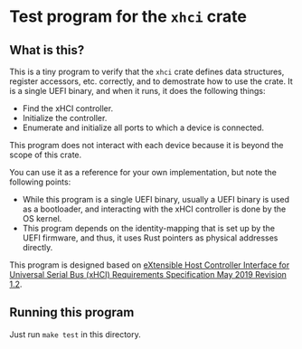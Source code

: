 # Test program for the `xhci` crate

## What is this?

This is a tiny program to verify that the `xhci` crate defines data structures, register accessors, etc. correctly, and to demostrate how to use the crate. It is a single UEFI binary, and when it runs, it does the following things:

- Find the xHCI controller.
- Initialize the controller.
- Enumerate and initialize all ports to which a device is connected.

This program does not interact with each device because it is beyond the scope of this crate.

You can use it as a reference for your own implementation, but note the following points:

- While this program is a single UEFI binary, usually a UEFI binary is used as a bootloader, and interacting with the xHCI controller is done by the OS kernel.
- This program depends on the identity-mapping that is set up by the UEFI firmware, and thus, it uses Rust pointers as physical addresses directly.

This program is designed based on [eXtensible Host Controller Interface for Universal Serial Bus (xHCI) Requirements Specification May 2019 Revision 1.2](https://www.intel.com/content/dam/www/public/us/en/documents/technical-specifications/extensible-host-controler-interface-usb-xhci.pdf).

## Running this program

Just run `make test` in this directory.
